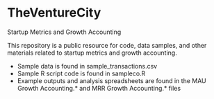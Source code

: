 # TheVentureCity
Startup Metrics and Growth Accounting

This repository is a public resource for code, data samples, and other materials related to startup metrics and growth accounting.

- Sample data is found in sample_transactions.csv
- Sample R script code is found in sampleco.R
- Example outputs and analysis spreadsheets are found in the MAU Growth Accounting.* and MRR Growth Accounting.* files
